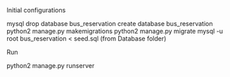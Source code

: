 Initial configurations

mysql
drop database bus_reservation
create database bus_reservation
python2 manage.py makemigrations
python2 manage.py migrate
mysql -u root bus_reservation < seed.sql
(from Database folder)

Run

python2 manage.py runserver

